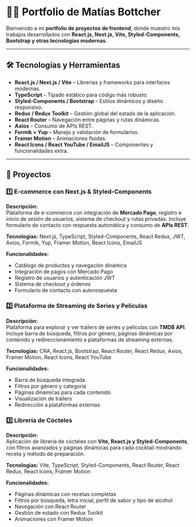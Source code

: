 # 👨‍💻 Portfolio de Matías Bottcher

Bienvenido a mi **portfolio de proyectos de frontend**, donde muestro mis trabajos desarrollados con **React.js, Next.js, Vite, Styled-Components, Bootstrap y otras tecnologías modernas**.  

---

## 🛠️ Tecnologías y Herramientas

- **React.js / Next.js / Vite** – Librerías y frameworks para interfaces modernas.  
- **TypeScript** – Tipado estático para código más robusto.  
- **Styled-Components / Bootstrap** – Estilos dinámicos y diseño responsivo.  
- **Redux / Redux Toolkit** – Gestión global del estado de la aplicación.  
- **React Router** – Navegación entre páginas y rutas dinámicas.  
- **Axios** – Consumo de APIs REST.  
- **Formik + Yup** – Manejo y validación de formularios.  
- **Framer Motion** – Animaciones fluidas.  
- **React Icons / React YouTube / EmailJS** – Componentes y funcionalidades extra.  

---

## 🚀 Proyectos

### 1️⃣ E-commerce con Next.js & Styled-Components

**Descripción:**  
Plataforma de e-commerce con integración de **Mercado Pago**, registro e inicio de sesión de usuarios, sistema de checkout y rutas privadas. Incluye formulario de contacto con respuesta automática y consumo de **APIs REST**.  

**Tecnologías:** Next.js, TypeScript, Styled-Components, React Redux, JWT, Axios, Formik, Yup, Framer Motion, React Icons, EmailJS  

**Funcionalidades:**  
- Catálogo de productos y navegación dinámica  
- Integración de pagos con Mercado Pago  
- Registro de usuarios y autenticación JWT  
- Sistema de checkout y órdenes  
- Formulario de contacto con autorespuesta  


### 2️⃣ Plataforma de Streaming de Series y Películas

**Descripción:**  
Plataforma para explorar y ver tráilers de series y películas con **TMDB API**. Incluye barra de búsqueda, filtros por género, páginas dinámicas por contenido y redireccionamiento a plataformas de streaming externas.  

**Tecnologías:** CRA, React.js, Bootstrap, React Router, React Redux, Axios, Framer Motion, React Icons, React YouTube  

**Funcionalidades:**  
- Barra de búsqueda integrada  
- Filtros por género y categoría  
- Páginas dinámicas para cada contenido  
- Visualización de tráilers  
- Redirección a plataformas externas  


### 3️⃣ Librería de Cócteles

**Descripción:**  
Aplicación de librería de cócteles con **Vite, React.js y Styled-Components**, con filtros avanzados y páginas dinámicas para cada cocktail mostrando receta y método de preparación.  

**Tecnologías:** Vite, TypeScript, Styled-Components, React Router, React Redux, React Icons, Framer Motion  

**Funcionalidades:**  
- Páginas dinámicas con recetas completas  
- Filtros por búsqueda, letra inicial, perfil de sabor y tipo de alcohol  
- Navegación con React Router  
- Gestión de estado con Redux Toolkit  
- Animaciones con Framer Motion  

